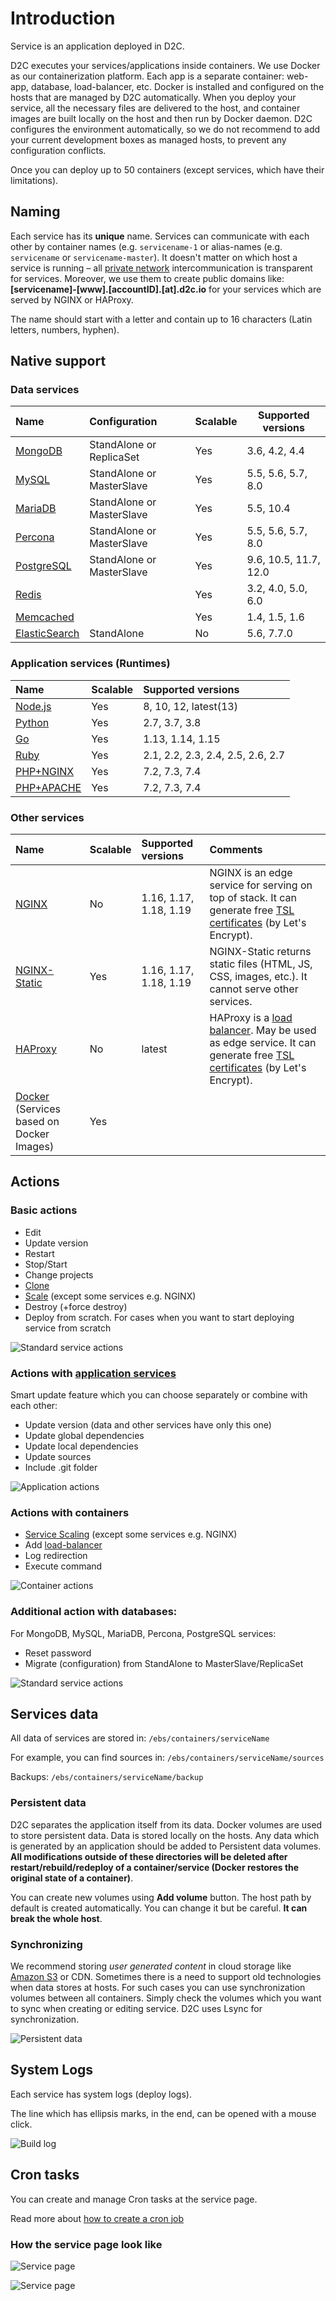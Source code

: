 # Introduction

Service is an application deployed in D2C.

D2C executes your services/applications inside containers. We use Docker as our containerization platform. Each app is a separate container: web-app, database, load-balancer, etc. Docker is installed and configured on the hosts that are managed by D2C automatically. When you deploy your service, all the necessary files are delivered to the host, and container images are built locally on the host and then run by Docker daemon. D2C configures the environment automatically, so we do not recommend to add your current development boxes as managed hosts, to prevent any configuration conflicts.

Once you can deploy up to 50 containers (except services, which have their limitations).

## Naming

Each service has its **unique** name. Services can communicate with each other by container names (e.g. `servicename-1` or alias-names (e.g. `servicename` or `servicename-master`). It doesn't matter on which host a service is running – all [private network](/platform/private-network/) intercommunication is transparent for services. Moreover, we use them to create public domains like: **[servicename]-[www].[accountID].[at].d2c.io** for your services which are served by NGINX or HAProxy.

The name should start with a letter and contain up to 16 characters (Latin letters, numbers, hyphen).

## Native support

### Data services

Name                                                      | Configuration             | Scalable | Supported versions
:-------------------------------------------------------- | :------------------------ | :------- | ---------------------
[MongoDB](/services/data-services/mongodb/)               | StandAlone or ReplicaSet  | Yes      | 3.6, 4.2, 4.4
[MySQL](/services/data-services/mysql-mariadb-percona/)   | StandAlone or MasterSlave | Yes      | 5.5, 5.6, 5.7, 8.0
[MariaDB](/services/data-services/mysql-mariadb-percona/) | StandAlone or MasterSlave | Yes      | 5.5, 10.4
[Percona](/services/data-services/mysql-mariadb-percona/) | StandAlone or MasterSlave | Yes      | 5.5, 5.6, 5.7, 8.0
[PostgreSQL](/services/data-services/postgresql/)         | StandAlone or MasterSlave | Yes      | 9.6, 10.5, 11.7, 12.0
[Redis](/services/data-services/redis/)                   |                           | Yes      | 3.2, 4.0, 5.0, 6.0
[Memcached](/services/data-services/memcached/)           |                           | Yes      | 1.4, 1.5, 1.6
[ElasticSearch](/services/data-services/elasticsearch/)   | StandAlone                | No       | 5.6, 7.7.0

### Application services (Runtimes)

Name                                             | Scalable | Supported versions
:----------------------------------------------- | :------- | :--------------------------------
[Node.js](/services/app-services/nodejs/)        | Yes      | 8, 10, 12, latest(13)
[Python](/services/app-services/python/)         | Yes      | 2.7, 3.7, 3.8
[Go](/services/app-services/go/)                 | Yes      | 1.13, 1.14, 1.15
[Ruby](/services/app-services/ruby/)             | Yes      | 2.1, 2.2, 2.3, 2.4, 2.5, 2.6, 2.7
[PHP+NGINX](/services/app-services/php-nginx/)   | Yes      | 7.2, 7.3, 7.4
[PHP+APACHE](/services/app-services/php-apache/) | Yes      | 7.2, 7.3, 7.4

### Other services

Name                                                                                 | Scalable | Supported versions     | Comments
:----------------------------------------------------------------------------------- | :------- | :--------------------- | :--------------------------------------------------------------------------------------------------------------------------------------------------------------------------------
[NGINX](/services/other-services/nginx/)                                             | No       | 1.16, 1.17, 1.18, 1.19 | NGINX is an edge service for serving on top of stack. It can generate free [TSL certificates](/platform/domains-and-certificates/) (by Let's Encrypt).
[NGINX-Static](/services/other-services/nginx-static/)                               | Yes      | 1.16, 1.17, 1.18, 1.19 | NGINX-Static returns static files (HTML, JS, CSS, images, etc.). It cannot serve other services.
[HAProxy](/services/other-services/haproxy/)                                         | No       | latest                 | HAProxy is a [load balancer](/platform/balancing/). May be used as edge service. It can generate free [TSL certificates](/platform/domains-and-certificates/) (by Let's Encrypt).
[Docker](/services/other-services/docker-service/) (Services based on Docker Images) | Yes

## Actions

### Basic actions

- Edit
- Update version
- Restart
- Stop/Start
- Change projects
- [Clone](/platform/cloning-apps/)
- [Scale](/platform/scaling/) (except some services e.g. NGINX)
- Destroy (+force destroy)
- Deploy from scratch. For cases when you want to start deploying service from scratch

![Standard service actions](../img/new_interface/service_actions.png)

### Actions with [**application services**](/services/services/#application-services-runtimes)

Smart update feature which you can choose separately or combine with each other:

- Update version (data and other services have only this one)
- Update global dependencies
- Update local dependencies
- Update sources
- Include .git folder

![Application actions](../img/new_interface/update_app_services.png)

### Actions with containers

- [Service Scaling](/platform/scaling/) (except some services e.g. NGINX)
- Add [load-balancer](/platform/balancing/)
- Log redirection
- Execute command

![Container actions](../img/new_interface/containers_actions.png)

### Additional action with databases:

For MongoDB, MySQL, MariaDB, Percona, PostgreSQL services:

- Reset password
- Migrate (configuration) from StandAlone to MasterSlave/ReplicaSet

![Standard service actions](../img/new_interface/database_actions.png)

## Services data

All data of services are stored in: `/ebs/containers/serviceName`

For example, you can find sources in: `/ebs/containers/serviceName/sources`

Backups: `/ebs/containers/serviceName/backup`

### Persistent data

D2C separates the application itself from its data. Docker volumes are used to store persistent data. Data is stored locally on the hosts. Any data which is generated by an application should be added to Persistent data volumes. **All modifications outside of these directories will be deleted after restart/rebuild/redeploy of a container/service (Docker restores the original state of a container)**.

You can create new volumes using **Add volume** button. The host path by default is created automatically. You can change it but be careful. **It can break the whole host**.

### Synchronizing

We recommend storing _user generated content_ in cloud storage like [Amazon S3](https://aws.amazon.com/s3/) or CDN. Sometimes there is a need to support old technologies when data stores at hosts. For such cases you can use synchronization volumes between all containers. Simply check the volumes which you want to sync when creating or editing service. D2C uses Lsync for synchronization.

![Persistent data](../img/new_interface/persistent_data.png)

## System Logs

Each service has system logs (deploy logs).

The line which has ellipsis marks, in the end, can be opened with a mouse click.

![Build log](../img/new_interface/service_logs.png)

## Cron tasks

You can create and manage Cron tasks at the service page.

Read more about [how to create a cron job](/platform/cron/)

### How the service page look like

![Service page](../img/new_interface/service_page.png)

![Service page](../img/new_interface/service_page_2.png)

